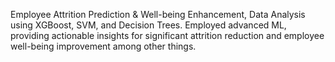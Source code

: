 Employee Attrition Prediction & Well-being Enhancement, Data Analysis using XGBoost, SVM, and Decision Trees. Employed advanced ML, providing actionable insights for significant attrition reduction and employee well-being improvement among other things.

